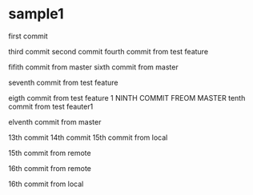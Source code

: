 sample1
=======
first commit


third commit
second commit
fourth commit from test feature

fifith commit from master
sixth commit from master

seventh commit from test feature

eigth commit from test feature 1
NINTH COMMIT FREOM MASTER
tenth commit from test feauter1

elventh commit from master


13th commit
14th commit
15th commit from local


15th commit from remote

16th commit from remote

16th commit from local
